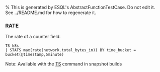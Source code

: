 % This is generated by ESQL's AbstractFunctionTestCase. Do not edit it. See ../README.md for how to regenerate it.

### RATE
The rate of a counter field.

```esql
TS k8s
| STATS max(rate(network.total_bytes_in)) BY time_bucket = bucket(@timestamp,5minute)
```
Note: Available with the [TS](https://www.elastic.co/docs/reference/query-languages/esql/commands/source-commands#esql-ts) command in snapshot builds
